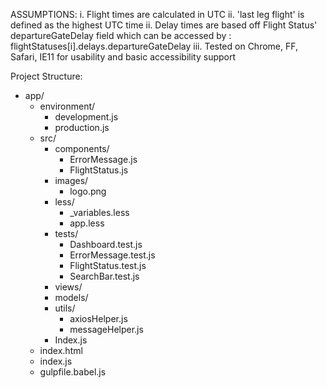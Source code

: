 ASSUMPTIONS:
  i.  Flight times are calculated in UTC
  ii. 'last leg flight' is defined as the highest UTC time
  ii. Delay times are based off Flight Status' departureGateDelay 
      field which can be accessed by :
        flightStatuses[i].delays.departureGateDelay
  iii. Tested on Chrome, FF, Safari, IE11 for usability and basic accessibility support


Project Structure: 

+ app/
  + environment/
    - development.js
    - production.js
  + src/
    + components/
      - ErrorMessage.js
      - FlightStatus.js
    + images/
      - logo.png
    + less/
      - _variables.less
      - app.less
    + tests/
      - Dashboard.test.js
      - ErrorMessage.test.js
      - FlightStatus.test.js
      - SearchBar.test.js
    + views/
    + models/
    + utils/
      - axiosHelper.js
      - messageHelper.js
    - Index.js
  - index.html
  - index.js
  - gulpfile.babel.js


